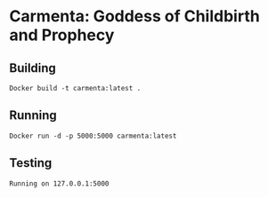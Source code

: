 # Carmenta: Goddess of Childbirth and Prophecy

## Building

```
Docker build -t carmenta:latest .
```

## Running

```
Docker run -d -p 5000:5000 carmenta:latest
```

## Testing

```
Running on 127.0.0.1:5000
```
